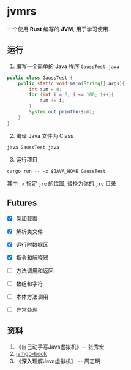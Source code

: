 # jvmrs

一个使用 **Rust** 编写的 **JVM**, 用于学习使用.

## 运行

1. 编写一个简单的 Java 程序 `GaussTest.java`

```java
public class GaussTest {
    public static void main(String[] args){
        int sum = 0;
        for (int i = 0; i <= 100; i++){
            sum += i;
        }
        System.out.println(sum);
    }
}
```

2. 编译 Java 文件为 Class

```shell
java GaussTest.java
```

3. 运行项目

```shell
cargo run -- -x $JAVA_HOME GaussTest
```

其中 `-x` 指定 `jre` 的位置, 替换为你的 `jre` 目录

## Futures

- [x] 类加载器
- [x] 解析类文件
- [x] 运行时数据区
- [x] 指令和解释器
- [ ] 方法调用和返回
- [ ] 数组和字符
- [ ] 本体方法调用
- [ ] 异常处理


## 资料
1. 《自己动手写Java虚拟机》-- 张秀宏
2. [jvmgo-book](https://github.com/zxh0/jvmgo-book)
3. 《深入理解Java虚拟机》 -- 周志明